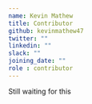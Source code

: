 ```yaml
---
name: Kevin Mathew
title: Contributor
github: kevinmathew47
twitter: ""
linkedin: ""
slack: ""
joining_date: ""
role : contributor
---
```


Still waiting for this
